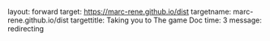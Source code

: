 layout: forward
target: https://marc-rene.github.io/dist
targetname: marc-rene.github.io/dist
targettitle: Taking you to The game Doc
time: 3
message: redirecting
